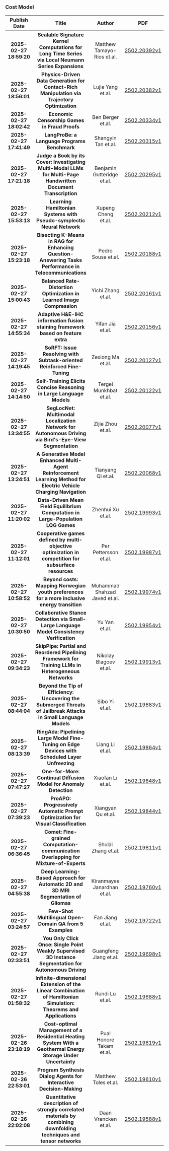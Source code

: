 
### Cost Model
|Publish Date|Title|Author|PDF|Code|
| :---: | :---: | :---: | :---: | :---: |
|**2025-02-27 18:59:20**|**Scalable Signature Kernel Computations for Long Time Series via Local   Neumann Series Expansions**|Matthew Tamayo-Rios et.al.|[2502.20392v1](http://arxiv.org/abs/2502.20392v1)|null|
|**2025-02-27 18:56:01**|**Physics-Driven Data Generation for Contact-Rich Manipulation via   Trajectory Optimization**|Lujie Yang et.al.|[2502.20382v1](http://arxiv.org/abs/2502.20382v1)|null|
|**2025-02-27 18:02:42**|**Economic Censorship Games in Fraud Proofs**|Ben Berger et.al.|[2502.20334v1](http://arxiv.org/abs/2502.20334v1)|null|
|**2025-02-27 17:41:49**|**LangProBe: a Language Programs Benchmark**|Shangyin Tan et.al.|[2502.20315v1](http://arxiv.org/abs/2502.20315v1)|null|
|**2025-02-27 17:21:18**|**Judge a Book by its Cover: Investigating Multi-Modal LLMs for Multi-Page   Handwritten Document Transcription**|Benjamin Gutteridge et.al.|[2502.20295v1](http://arxiv.org/abs/2502.20295v1)|null|
|**2025-02-27 15:53:13**|**Learning Hamiltonian Systems with Pseudo-symplectic Neural Network**|Xupeng Cheng et.al.|[2502.20212v1](http://arxiv.org/abs/2502.20212v1)|null|
|**2025-02-27 15:23:18**|**Bisecting K-Means in RAG for Enhancing Question-Answering Tasks   Performance in Telecommunications**|Pedro Sousa et.al.|[2502.20188v1](http://arxiv.org/abs/2502.20188v1)|null|
|**2025-02-27 15:00:43**|**Balanced Rate-Distortion Optimization in Learned Image Compression**|Yichi Zhang et.al.|[2502.20161v1](http://arxiv.org/abs/2502.20161v1)|null|
|**2025-02-27 14:55:34**|**Adaptive H&E-IHC information fusion staining framework based on feature   extra**|Yifan Jia et.al.|[2502.20156v1](http://arxiv.org/abs/2502.20156v1)|[link](https://github.com/babyinsunshine/CEFF)|
|**2025-02-27 14:19:45**|**SoRFT: Issue Resolving with Subtask-oriented Reinforced Fine-Tuning**|Zexiong Ma et.al.|[2502.20127v1](http://arxiv.org/abs/2502.20127v1)|null|
|**2025-02-27 14:14:50**|**Self-Training Elicits Concise Reasoning in Large Language Models**|Tergel Munkhbat et.al.|[2502.20122v1](http://arxiv.org/abs/2502.20122v1)|[link](https://github.com/TergelMunkhbat/concise-reasoning)|
|**2025-02-27 13:34:55**|**SegLocNet: Multimodal Localization Network for Autonomous Driving via   Bird's-Eye-View Segmentation**|Zijie Zhou et.al.|[2502.20077v1](http://arxiv.org/abs/2502.20077v1)|[link](https://github.com/ZhouZijie77/SegLocNet)|
|**2025-02-27 13:24:51**|**A Generative Model Enhanced Multi-Agent Reinforcement Learning Method   for Electric Vehicle Charging Navigation**|Tianyang Qi et.al.|[2502.20068v1](http://arxiv.org/abs/2502.20068v1)|null|
|**2025-02-27 11:20:02**|**Data-Driven Mean Field Equilibrium Computation in Large-Population LQG   Games**|Zhenhui Xu et.al.|[2502.19993v1](http://arxiv.org/abs/2502.19993v1)|null|
|**2025-02-27 11:12:01**|**Cooperative games defined by multi-objective optimization in competition   for subsurface resources**|Per Pettersson et.al.|[2502.19987v1](http://arxiv.org/abs/2502.19987v1)|null|
|**2025-02-27 10:58:52**|**Beyond costs: Mapping Norwegian youth preferences for a more inclusive   energy transition**|Muhammad Shahzad Javed et.al.|[2502.19974v1](http://arxiv.org/abs/2502.19974v1)|null|
|**2025-02-27 10:30:50**|**Collaborative Stance Detection via Small-Large Language Model   Consistency Verification**|Yu Yan et.al.|[2502.19954v1](http://arxiv.org/abs/2502.19954v1)|null|
|**2025-02-27 09:34:23**|**SkipPipe: Partial and Reordered Pipelining Framework for Training LLMs   in Heterogeneous Networks**|Nikolay Blagoev et.al.|[2502.19913v1](http://arxiv.org/abs/2502.19913v1)|[link](https://github.com/gensyn-ai/skippipe)|
|**2025-02-27 08:44:04**|**Beyond the Tip of Efficiency: Uncovering the Submerged Threats of   Jailbreak Attacks in Small Language Models**|Sibo Yi et.al.|[2502.19883v1](http://arxiv.org/abs/2502.19883v1)|null|
|**2025-02-27 08:13:39**|**RingAda: Pipelining Large Model Fine-Tuning on Edge Devices with   Scheduled Layer Unfreezing**|Liang Li et.al.|[2502.19864v1](http://arxiv.org/abs/2502.19864v1)|null|
|**2025-02-27 07:47:27**|**One-for-More: Continual Diffusion Model for Anomaly Detection**|Xiaofan Li et.al.|[2502.19848v1](http://arxiv.org/abs/2502.19848v1)|[link](https://github.com/FuNz-0/One-for-More)|
|**2025-02-27 07:39:23**|**ProAPO: Progressively Automatic Prompt Optimization for Visual   Classification**|Xiangyan Qu et.al.|[2502.19844v1](http://arxiv.org/abs/2502.19844v1)|null|
|**2025-02-27 06:36:45**|**Comet: Fine-grained Computation-communication Overlapping for   Mixture-of-Experts**|Shulai Zhang et.al.|[2502.19811v1](http://arxiv.org/abs/2502.19811v1)|null|
|**2025-02-27 04:55:38**|**Deep Learning-Based Approach for Automatic 2D and 3D MRI Segmentation of   Gliomas**|Kiranmayee Janardhan et.al.|[2502.19760v1](http://arxiv.org/abs/2502.19760v1)|null|
|**2025-02-27 03:24:57**|**Few-Shot Multilingual Open-Domain QA from 5 Examples**|Fan Jiang et.al.|[2502.19722v1](http://arxiv.org/abs/2502.19722v1)|null|
|**2025-02-27 02:33:51**|**You Only Click Once: Single Point Weakly Supervised 3D Instance   Segmentation for Autonomous Driving**|Guangfeng Jiang et.al.|[2502.19698v1](http://arxiv.org/abs/2502.19698v1)|null|
|**2025-02-27 01:58:32**|**Infinite-dimensional Extension of the Linear Combination of Hamiltonian   Simulation: Theorems and Applications**|Rundi Lu et.al.|[2502.19688v1](http://arxiv.org/abs/2502.19688v1)|null|
|**2025-02-26 23:18:19**|**Cost-optimal Management of a Residential Heating System With a   Geothermal Energy Storage Under Uncertainty**|Pual Honore Takam et.al.|[2502.19619v1](http://arxiv.org/abs/2502.19619v1)|null|
|**2025-02-26 22:53:01**|**Program Synthesis Dialog Agents for Interactive Decision-Making**|Matthew Toles et.al.|[2502.19610v1](http://arxiv.org/abs/2502.19610v1)|null|
|**2025-02-26 22:02:08**|**Quantitative description of strongly correlated materials by combining   downfolding techniques and tensor networks**|Daan Vrancken et.al.|[2502.19588v1](http://arxiv.org/abs/2502.19588v1)|null|
